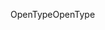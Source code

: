 <span data-ttu-id="4f326-101">OpenType</span><span class="sxs-lookup"><span data-stu-id="4f326-101">OpenType</span></span>